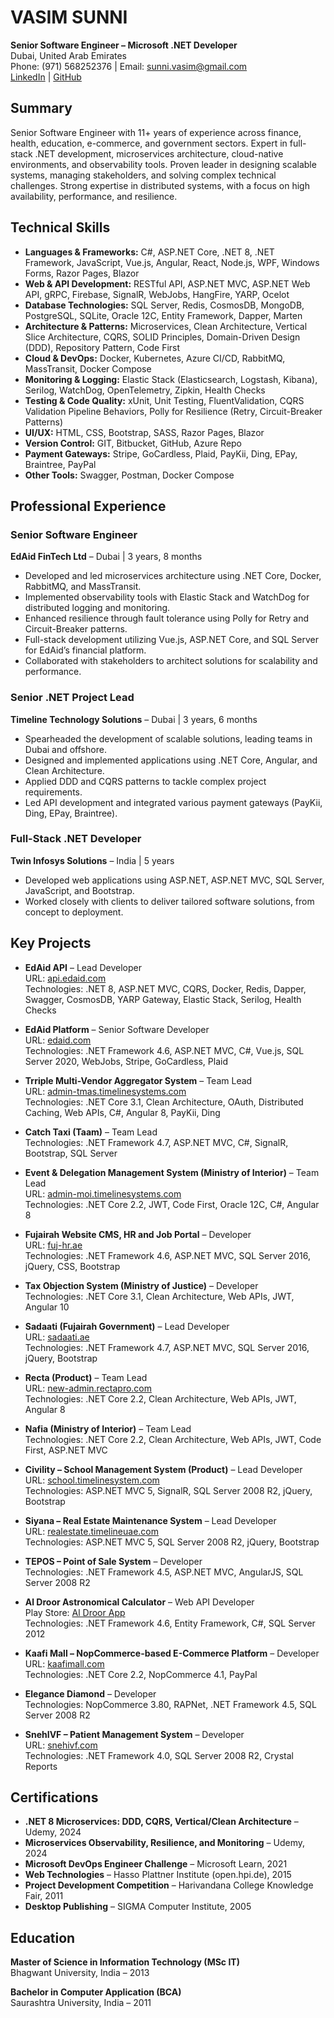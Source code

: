# VASIM SUNNI
**Senior Software Engineer – Microsoft .NET Developer**  
Dubai, United Arab Emirates  
Phone: (971) 568252376 | Email: [sunni.vasim@gmail.com](mailto:sunni.vasim@gmail.com)  
[LinkedIn](https://www.linkedin.com/in/vasim-sunni) | [GitHub](https://github.com/vasimsunni)

## Summary
Senior Software Engineer with 11+ years of experience across finance, health, education, e-commerce, and government sectors. Expert in full-stack .NET development, microservices architecture, cloud-native environments, and observability tools. Proven leader in designing scalable systems, managing stakeholders, and solving complex technical challenges. Strong expertise in distributed systems, with a focus on high availability, performance, and resilience.

## Technical Skills
- **Languages & Frameworks:** C#, ASP.NET Core, .NET 8, .NET Framework, JavaScript, Vue.js, Angular, React, Node.js, WPF, Windows Forms, Razor Pages, Blazor
- **Web & API Development:** RESTful API, ASP.NET MVC, ASP.NET Web API, gRPC, Firebase, SignalR, WebJobs, HangFire, YARP, Ocelot
- **Database Technologies:** SQL Server, Redis, CosmosDB, MongoDB, PostgreSQL, SQLite, Oracle 12C, Entity Framework, Dapper, Marten
- **Architecture & Patterns:** Microservices, Clean Architecture, Vertical Slice Architecture, CQRS, SOLID Principles, Domain-Driven Design (DDD), Repository Pattern, Code First
- **Cloud & DevOps:** Docker, Kubernetes, Azure CI/CD, RabbitMQ, MassTransit, Docker Compose
- **Monitoring & Logging:** Elastic Stack (Elasticsearch, Logstash, Kibana), Serilog, WatchDog, OpenTelemetry, Zipkin, Health Checks
- **Testing & Code Quality:** xUnit, Unit Testing, FluentValidation, CQRS Validation Pipeline Behaviors, Polly for Resilience (Retry, Circuit-Breaker Patterns)
- **UI/UX:** HTML, CSS, Bootstrap, SASS, Razor Pages, Blazor
- **Version Control:** GIT, Bitbucket, GitHub, Azure Repo
- **Payment Gateways:** Stripe, GoCardless, Plaid, PayKii, Ding, EPay, Braintree, PayPal
- **Other Tools:** Swagger, Postman, Docker Compose

## Professional Experience

### Senior Software Engineer  
**EdAid FinTech Ltd** – Dubai | 3 years, 8 months  
- Developed and led microservices architecture using .NET Core, Docker, RabbitMQ, and MassTransit.
- Implemented observability tools with Elastic Stack and WatchDog for distributed logging and monitoring.
- Enhanced resilience through fault tolerance using Polly for Retry and Circuit-Breaker patterns.
- Full-stack development utilizing Vue.js, ASP.NET Core, and SQL Server for EdAid’s financial platform.
- Collaborated with stakeholders to architect solutions for scalability and performance.

### Senior .NET Project Lead  
**Timeline Technology Solutions** – Dubai | 3 years, 6 months  
- Spearheaded the development of scalable solutions, leading teams in Dubai and offshore.
- Designed and implemented applications using .NET Core, Angular, and Clean Architecture.
- Applied DDD and CQRS patterns to tackle complex project requirements.
- Led API development and integrated various payment gateways (PayKii, Ding, EPay, Braintree).

### Full-Stack .NET Developer  
**Twin Infosys Solutions** – India | 5 years  
- Developed web applications using ASP.NET, ASP.NET MVC, SQL Server, JavaScript, and Bootstrap.
- Worked closely with clients to deliver tailored software solutions, from concept to deployment.

## Key Projects
- **EdAid API** – Lead Developer  
  URL: [api.edaid.com](http://api.edaid.com)  
  Technologies: .NET 8, ASP.NET MVC, CQRS, Docker, Redis, Dapper, Swagger, CosmosDB, YARP Gateway, Elastic Stack, Serilog, Health Checks

- **EdAid Platform** – Senior Software Developer  
  URL: [edaid.com](http://edaid.com)  
  Technologies: .NET Framework 4.6, ASP.NET MVC, C#, Vue.js, SQL Server 2020, WebJobs, Stripe, GoCardless, Plaid

- **Trriple Multi-Vendor Aggregator System** – Team Lead  
  URL: [admin-tmas.timelinesystems.com](http://admin-tmas.timelinesystems.com)  
  Technologies: .NET Core 3.1, Clean Architecture, OAuth, Distributed Caching, Web APIs, C#, Angular 8, PayKii, Ding

- **Catch Taxi (Taam)** – Team Lead  
  Technologies: .NET Framework 4.7, ASP.NET MVC, C#, SignalR, Bootstrap, SQL Server

- **Event & Delegation Management System (Ministry of Interior)** – Team Lead  
  URL: [admin-moi.timelinesystems.com](http://admin-moi.timelinesystems.com)  
  Technologies: .NET Core 2.2, JWT, Code First, Oracle 12C, C#, Angular 8

- **Fujairah Website CMS, HR and Job Portal** – Developer  
  URL: [fuj-hr.ae](http://fuj-hr.ae)  
  Technologies: .NET Framework 4.6, ASP.NET MVC, SQL Server 2016, jQuery, CSS, Bootstrap

- **Tax Objection System (Ministry of Justice)** – Developer  
  Technologies: .NET Core 3.1, Clean Architecture, Web APIs, JWT, Angular 10

- **Sadaati (Fujairah Government)** – Lead Developer  
  URL: [sadaati.ae](http://sadaati.ae)  
  Technologies: .NET Framework 4.7, ASP.NET MVC, SQL Server 2016, jQuery, Bootstrap

- **Recta (Product)** – Team Lead  
  URL: [new-admin.rectapro.com](http://new-admin.rectapro.com)  
  Technologies: .NET Core 2.2, Clean Architecture, Web APIs, JWT, Angular 8

- **Nafia (Ministry of Interior)** – Team Lead  
  Technologies: .NET Core 2.2, Clean Architecture, Web APIs, JWT, Code First, ASP.NET MVC

- **Civility – School Management System (Product)** – Lead Developer  
  URL: [school.timelinesystem.com](http://school.timelinesystem.com)  
  Technologies: ASP.NET MVC 5, SignalR, SQL Server 2008 R2, jQuery, Bootstrap

- **Siyana – Real Estate Maintenance System** – Lead Developer  
  URL: [realestate.timelineuae.com](http://realestate.timelineuae.com)  
  Technologies: ASP.NET MVC 5, SQL Server 2008 R2, jQuery, Bootstrap

- **TEPOS – Point of Sale System** – Developer  
  Technologies: .NET Framework 4.5, ASP.NET MVC, AngularJS, SQL Server 2008 R2

- **Al Droor Astronomical Calculator** – Web API Developer  
  Play Store: [Al Droor App](https://play.google.com/store/apps/details?id=com.droor)  
  Technologies: .NET Framework 4.6, Entity Framework, C#, SQL Server 2012

- **Kaafi Mall – NopCommerce-based E-Commerce Platform** – Developer  
  URL: [kaafimall.com](http://kaafimall.com)  
  Technologies: .NET Core 2.2, NopCommerce 4.1, PayPal

- **Elegance Diamond** – Developer  
  Technologies: NopCommerce 3.80, RAPNet, .NET Framework 4.5, SQL Server 2008 R2

- **SnehIVF – Patient Management System** – Developer  
  URL: [snehivf.com](http://snehivf.com)  
  Technologies: .NET Framework 4.0, SQL Server 2008 R2, Crystal Reports

## Certifications
- **.NET 8 Microservices: DDD, CQRS, Vertical/Clean Architecture** – Udemy, 2024
- **Microservices Observability, Resilience, and Monitoring** – Udemy, 2024
- **Microsoft DevOps Engineer Challenge** – Microsoft Learn, 2021
- **Web Technologies** – Hasso Plattner Institute (open.hpi.de), 2015
- **Project Development Competition** – Harivandana College Knowledge Fair, 2011
- **Desktop Publishing** – SIGMA Computer Institute, 2005

## Education
**Master of Science in Information Technology (MSc IT)**  
Bhagwant University, India – 2013

**Bachelor in Computer Application (BCA)**  
Saurashtra University, India – 2011
